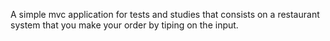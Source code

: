 A simple mvc application for tests and studies that consists on a restaurant system that you make your order by tiping on the input.